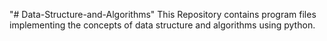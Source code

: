 "# Data-Structure-and-Algorithms" 
This Repository contains program files implementing the concepts of data structure and algorithms using python.